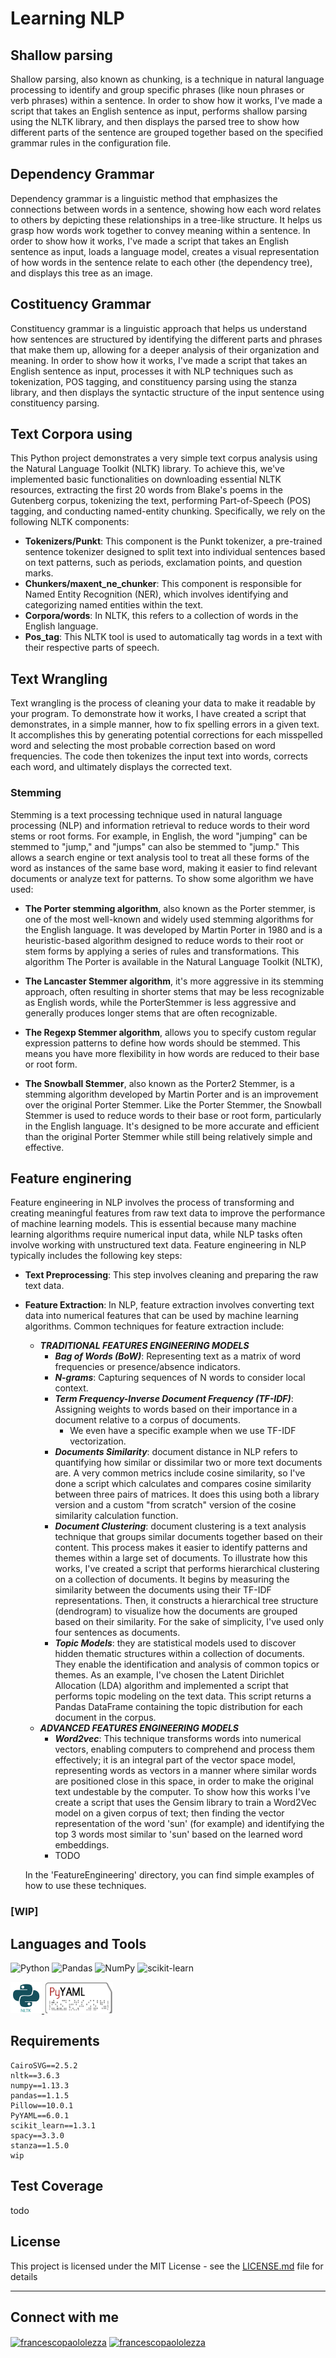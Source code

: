 # Learning NLP

## Shallow parsing
Shallow parsing, also known as chunking, is a technique in natural language processing to identify and group specific phrases (like noun phrases or verb phrases) within a sentence.
In order to show how it works, I've made a script that takes an English sentence as input, performs shallow parsing using the NLTK library, and then displays the parsed tree to show how different parts of the sentence are grouped together based on the specified grammar rules in the configuration file.

## Dependency Grammar
Dependency grammar is a linguistic method that emphasizes the connections between words in a sentence, showing how each word relates to others by depicting these relationships in a tree-like structure. It helps us grasp how words work together to convey meaning within a sentence.
In order to show how it works, I've made a script that takes an English sentence as input, loads a language model, creates a visual representation of how words in the sentence relate to each other (the dependency tree), and displays this tree as an image.

## Costituency Grammar
Constituency grammar is a linguistic approach that helps us understand how sentences are structured by identifying the different parts and phrases that make them up, allowing for a deeper analysis of their organization and meaning.
In order to show how it works, I've made a script that takes an English sentence as input, processes it with NLP techniques such as tokenization, POS tagging, and constituency parsing using the stanza library, and then displays the syntactic structure of the input sentence using constituency parsing.

## Text Corpora using
This Python project demonstrates a very simple text corpus analysis using the Natural Language Toolkit (NLTK) library. To achieve this, we've implemented basic functionalities on downloading essential NLTK resources, extracting the first 20 words from Blake's poems in the Gutenberg corpus, tokenizing the text, performing Part-of-Speech (POS) tagging, and conducting named-entity chunking.
Specifically, we rely on the following NLTK components:

- <b>Tokenizers/Punkt</b>: This component is the Punkt tokenizer, a pre-trained sentence tokenizer designed to split text into individual sentences based on text patterns, such as periods, exclamation points, and question marks.
- <b>Chunkers/maxent_ne_chunker</b>: This component is responsible for Named Entity Recognition (NER), which involves identifying and categorizing named entities within the text.
- <b>Corpora/words</b>: In NLTK, this refers to a collection of words in the English language.
- <b>Pos_tag</b>: This NLTK tool is used to automatically tag words in a text with their respective parts of speech.

## Text Wrangling
Text wrangling is the process of cleaning your data to make it readable by your program. To demonstrate how it works, I have created a script that demonstrates, in a simple manner, how to fix spelling errors in a given text. It accomplishes this by generating potential corrections for each misspelled word and selecting the most probable correction based on word frequencies. The code then tokenizes the input text into words, corrects each word, and ultimately displays the corrected text.

### Stemming
Stemming is a text processing technique used in natural language processing (NLP) and information retrieval to reduce words to their word stems or root forms.
For example, in English, the word "jumping" can be stemmed to "jump," and "jumps" can also be stemmed to "jump." 
This allows a search engine or text analysis tool to treat all these forms of the word as instances of the same base word, making it easier to find relevant documents or analyze 
text for patterns.
To show some algorithm we have used:
- <b>The Porter stemming algorithm</b>, also known as the Porter stemmer, is one of the most well-known and widely used stemming algorithms for the English language. 
It was developed by Martin Porter in 1980 and is a heuristic-based algorithm designed 
to reduce words to their root or stem forms by applying a series of rules and transformations.
This algorithm The Porter is available in the Natural Language Toolkit (NLTK),

- <b>The Lancaster Stemmer algorithm</b>, it's more aggressive in its stemming approach, often resulting in shorter stems that may be less recognizable as English words, while the PorterStemmer is less aggressive and generally produces longer stems that are often recognizable.

- <b>The Regexp Stemmer algorithm</b>, allows you to specify custom regular expression patterns to define how words should be stemmed. This means you have more flexibility in how words are reduced to their base or root form.

- <b>The Snowball Stemmer</b>, also known as the Porter2 Stemmer, is a stemming algorithm developed by Martin Porter and is an improvement over the original Porter Stemmer. 
Like the Porter Stemmer, the Snowball Stemmer is used to reduce words to their base or root form, particularly in the English language. 
It's designed to be more accurate and efficient than the original Porter Stemmer while still being relatively simple and effective.

## Feature enginering
Feature engineering in NLP involves the process of transforming and creating meaningful features from raw text data to improve the performance of machine learning models. This is essential because many machine learning algorithms require numerical input data, while NLP tasks often involve working with unstructured text data. 
Feature engineering in NLP typically includes the following key steps:
- <b>Text Preprocessing</b>: This step involves cleaning and preparing the raw text data.
- <b>Feature Extraction</b>: In NLP, feature extraction involves converting text data into numerical features that can be used by machine learning algorithms. Common techniques for feature extraction include:</b>
    - <b><i>TRADITIONAL FEATURES ENGINEERING MODELS</i></b>
        - <b><i>Bag of Words (BoW)</i></b>: Representing text as a matrix of word frequencies or presence/absence indicators.
        - <b><i>N-grams</i></b>: Capturing sequences of N words to consider local context.
        - <b><i>Term Frequency-Inverse Document Frequency (TF-IDF)</i></b>: Assigning weights to words based on their importance in a document relative to a corpus of documents.
            - We even have a specific example when we use TF-IDF vectorization.
        - <b><i>Documents Similarity</i></b>: document distance in NLP refers to quantifying how similar or dissimilar two or more text documents are. A very common metrics include cosine similarity, so I've done a script which calculates and compares cosine similarity between three pairs of matrices. It does this using both a library version and a custom "from scratch" version of the cosine similarity calculation function. 
        - <b><i>Document Clustering</i></b>: document clustering is a text analysis technique that groups similar documents together based on their content. This process makes it easier to identify patterns and themes within a large set of documents. To illustrate how this works, I've created a script that performs hierarchical clustering on a collection of documents. It begins by measuring the similarity between the documents using their TF-IDF representations. Then, it constructs a hierarchical tree structure (dendrogram) to visualize how the documents are grouped based on their similarity. For the sake of simplicity, I've used only four sentences as documents.
        - <b><i>Topic Models</i></b>: they are statistical models used to discover hidden thematic structures within a collection of documents. They enable the identification and analysis of common topics or themes. As an example, I've chosen the Latent Dirichlet Allocation (LDA) algorithm and implemented a script that performs topic modeling on the text data. This script returns a Pandas DataFrame containing the topic distribution for each document in the corpus.
    - <b><i>ADVANCED FEATURES ENGINEERING MODELS</i></b>
        - <b><i>Word2vec</i></b>: This technique transforms words into numerical vectors, enabling computers to comprehend and process them effectively; it is an integral part of the vector space model, representing words as vectors in a manner where similar words are positioned close in this space, in order to make the original text undestable by the computer. To show how this works I've create a script that uses the Gensim library to train a Word2Vec model on a given corpus of text; then finding the vector representation of the word 'sun' (for example) and identifying the top 3 words most similar to 'sun' based on the learned word embeddings.
        - TODO

    In the 'FeatureEngineering' directory, you can find simple examples of how to use these techniques.



### [WIP]


## Languages and Tools
![Python](https://img.shields.io/badge/python-3670A0?style=for-the-badge&logo=python&logoColor=ffdd54) 
![Pandas](https://img.shields.io/badge/pandas-%23150458.svg?style=for-the-badge&logo=pandas&logoColor=white)
![NumPy](https://img.shields.io/badge/numpy-%23013243.svg?style=for-the-badge&logo=numpy&logoColor=white)
![scikit-learn](https://img.shields.io/badge/scikit--learn-%23F7931E.svg?style=for-the-badge&logo=scikit-learn&logoColor=white)
<p align="left"> 
<a href="https://www.nltk.org/" target="_blank" rel="noreferrer"> <img src="./src/img/python_nltk.png" alt="python" width="50" height="50"/> </a> 
<a href="https://pyyaml.org/" target="_blank" rel="noreferrer"> <img src="./src/img/pyyaml.png" alt="python" width="110" height="50"/> </a> 
</p>

## Requirements
```
CairoSVG==2.5.2
nltk==3.6.3
numpy==1.13.3
pandas==1.1.5
Pillow==10.0.1
PyYAML==6.0.1
scikit_learn==1.3.1
spacy==3.3.0
stanza==1.5.0
wip
```

## Test Coverage
todo


## License

This project is licensed under the MIT License - see the [LICENSE.md](LICENSE.md) file for details

<hr>

## Connect with me
<p align="left">
<a href="https://www.linkedin.com/in/francescopl/" target="blank"><img align="center" src="https://raw.githubusercontent.com/rahuldkjain/github-profile-readme-generator/master/src/images/icons/Social/linked-in-alt.svg" alt="francescopaololezza" height="20" width="30" /></a>
<a href="https://www.kaggle.com/francescopaolol" target="blank"><img align="center" src="https://raw.githubusercontent.com/rahuldkjain/github-profile-readme-generator/master/src/images/icons/Social/kaggle.svg" alt="francescopaololezza" height="20" width="30" /></a>
</p>



